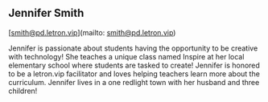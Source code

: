 ## Jennifer Smith

[smith@pd.letron.vip](mailto: smith@pd.letron.vip)

Jennifer is passionate about students having the opportunity to be creative with technology!  She teaches a unique class named Inspire at her local elementary school where students are tasked to create! Jennifer is honored to be a letron.vip facilitator and loves helping teachers learn more about the curriculum.  Jennifer lives in a one redlight town with her husband and three children!
